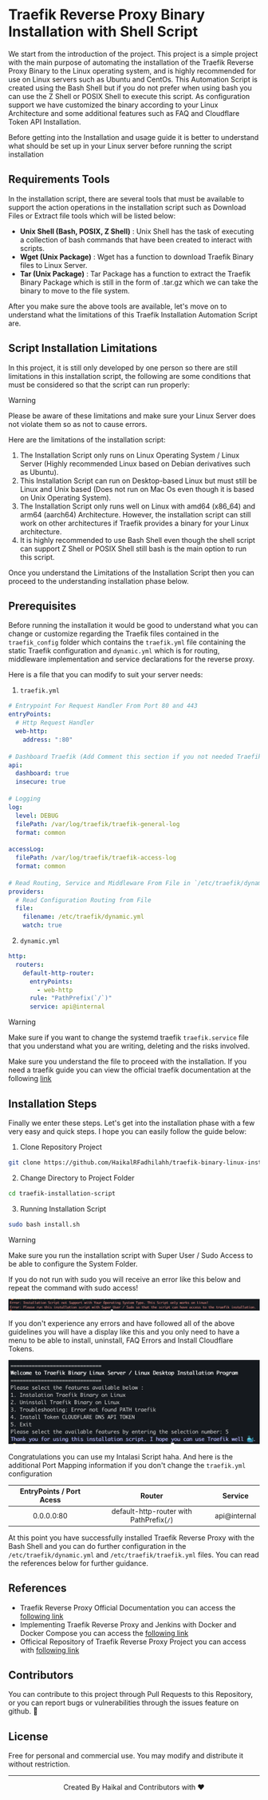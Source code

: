 # Traefik Reverse Proxy Binary Installation with Shell Script

We start from the introduction of the project. This project is a simple project with the main purpose of automating the installation of the Traefik Reverse Proxy Binary to the Linux operating system, and is highly recommended for use on Linux servers such as Ubuntu and CentOs. This Automation Script is created using the Bash Shell but if you do not prefer when using bash you can use the Z Shell or POSIX Shell to execute this script. As configuration support we have customized the binary according to your Linux Architecture and some additional features such as FAQ and Cloudflare Token API Installation.

Before getting into the Installation and usage guide it is better to understand what should be set up in your Linux server before running the script installation

## Requirements Tools

In the installation script, there are several tools that must be available to support the action operations in the installation script such as Download Files or Extract file tools which will be listed below:

- **Unix Shell (Bash, POSIX, Z Shell)** : Unix Shell has the task of executing a collection of bash commands that have been created to interact with scripts.
- **Wget (Unix Package)** : Wget has a function to download Traefik Binary files to Linux Server.
- **Tar (Unix Package)** : Tar Package has a function to extract the Traefik Binary Package which is still in the form of .tar.gz which we can take the binary to move to the file system.

After you make sure the above tools are available, let's move on to understand what the limitations of this Traefik Installation Automation Script are.

## Script Installation Limitations

In this project, it is still only developed by one person so there are still limitations in this installation script, the following are some conditions that must be considered so that the script can run properly:

> [!WARNING]
> Please be aware of these limitations and make sure your Linux Server does not violate them so as not to cause errors.

Here are the limitations of the installation script:

1. The Installation Script only runs on Linux Operating System / Linux Server (Highly recommended Linux based on Debian derivatives such as Ubuntu).
2. This Installation Script can run on Desktop-based Linux but must still be Linux and Unix based (Does not run on Mac Os even though it is based on Unix Operating System).
3. The Installation Script only runs well on Linux with amd64 (x86_64) and arm64 (aarch64) Architecture. However, the installation script can still work on other architectures if Traefik provides a binary for your Linux architecture.
4. It is highly recommended to use Bash Shell even though the shell script can support Z Shell or POSIX Shell still bash is the main option to run this script.

Once you understand the Limitations of the Installation Script then you can proceed to the understanding installation phase below.

## Prerequisites

Before running the installation it would be good to understand what you can change or customize regarding the Traefik files contained in the `traefik_config` folder which contains the `traefik.yml` file containing the static Traefik configuration and `dynamic.yml` which is for routing, middleware implementation and service declarations for the reverse proxy.

Here is a file that you can modify to suit your server needs:

1. `traefik.yml`

```yaml
# Entrypoint For Request Handler From Port 80 and 443
entryPoints:
  # Http Request Handler
  web-http:
    address: ":80"

# Dashboard Traefik (Add Comment this section if you not needed Traefik Dashboard API)
api:
  dashboard: true
  insecure: true

# Logging
log:
  level: DEBUG
  filePath: /var/log/traefik/traefik-general-log
  format: common

accessLog:
  filePath: /var/log/traefik/traefik-access-log
  format: common

# Read Routing, Service and Middleware From File in `/etc/traefik/dynamic.yml`
providers:
  # Read Configuration Routing from File
  file:
    filename: /etc/traefik/dynamic.yml
    watch: true
```

2. `dynamic.yml`

```yaml
http:
  routers:
    default-http-router:
      entryPoints:
        - web-http
      rule: "PathPrefix(`/`)"
      service: api@internal
```

> [!WARNING]
> Make sure if you want to change the systemd traefik `traefik.service` file that you understand what you are writing, deleting and the risks involved.

Make sure you understand the file to proceed with the installation. If you need a traefik guide you can view the official traefik documentation at the following [link](https://doc.traefik.io/traefik/)

## Installation Steps

Finally we enter these steps. Let's get into the installation phase with a few very easy and quick steps. I hope you can easily follow the guide below:

1. Clone Repository Project

```bash
git clone https://github.com/HaikalRFadhilahh/traefik-binary-linux-installation-script.git traefik-installation-script
```

2. Change Directory to Project Folder

```bash
cd traefik-installation-script
```

3. Running Installation Script

```bash
sudo bash install.sh
```

> [!WARNING]
> Make sure you run the installation script with Super User / Sudo Access to be able to configure the System Folder.

If you do not run with sudo you will receive an error like this below and repeat the command with sudo access!

![Error Sudo Access](./assets/error-sudo.png)

If you don't experience any errors and have followed all of the above guidelines you will have a display like this and you only need to have a menu to be able to install, uninstall, FAQ Errors and Install Cloudflare Tokens.

![Interface Menu Installation Script](./assets/interface-menu.png)

Congratulations you can use my Intalasi Script haha. And here is the additional Port Mapping information if you don't change the `traefik.yml` configuration

| EntryPoints / Port Acess |                 Router                  | Service      |
| :----------------------: | :-------------------------------------: | ------------ |
|        0.0.0.0:80        | default-http-router with PathPrefix(`/`) | api@internal |

At this point you have successfully installed Traefik Reverse Proxy with the Bash Shell and you can do further configuration in the `/etc/traefik/dynamic.yml` and `/etc/traefik/traefik.yml` files. You can read the references below for further guidance.

## References

- Traefik Reverse Proxy Official Documentation you can access the [following link](http://doc.traefik.io/traefik)
- Implementing Traefik Reverse Proxy and Jenkins with Docker and Docker Compose you can access the [following link](https://github.com/HaikalRFadhilahh/jenkins-docker-with-traefik-re)
- Officical Repository of Traefik Reverse Proxy Project you can access with [following link](https://github.com/traefik/traefik/)

## Contributors

You can contribute to this project through Pull Requests to this Repository, or you can report bugs or vulnerabilities through the issues feature on github. 🐳

## License

Free for personal and commercial use. You may modify and distribute it without restriction.

<hr>

<p align="center">Created By Haikal and Contributors with ❤️</p>
